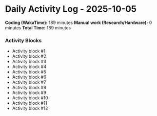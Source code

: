 # Daily Activity Log - 2025-10-05

**Coding (WakaTime):** 189 minutes
**Manual work (Research/Hardware):** 0 minutes
**Total Time:** 189 minutes

### Activity Blocks
- Activity block #1
- Activity block #2
- Activity block #3
- Activity block #4
- Activity block #5
- Activity block #6
- Activity block #7
- Activity block #8
- Activity block #9
- Activity block #10
- Activity block #11
- Activity block #12
